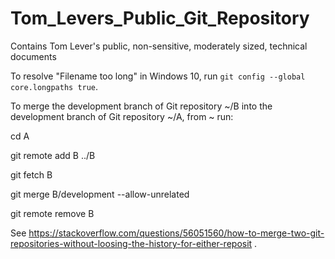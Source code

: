 # Tom_Levers_Public_Git_Repository
Contains Tom Lever's public, non-sensitive, moderately sized, technical documents

To resolve "Filename too long" in Windows 10, run `git config --global core.longpaths true`.

To merge the development branch of Git repository ~/B into the development branch of Git repository ~/A, from ~ run:

cd A

git remote add B ../B

git fetch B

git merge B/development --allow-unrelated

git remote remove B

See https://stackoverflow.com/questions/56051560/how-to-merge-two-git-repositories-without-loosing-the-history-for-either-reposit .